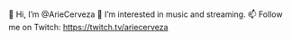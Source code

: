 👋 Hi, I’m @ArieCerveza
👀 I’m interested in music and streaming.
📫 Follow me on Twitch: https://twitch.tv/ariecerveza

<!---
ArieCerveza/ArieCerveza is a ✨ special ✨ repository because its `README.md` (this file) appears on your GitHub profile.
You can click the Preview link to take a look at your changes.
--->
